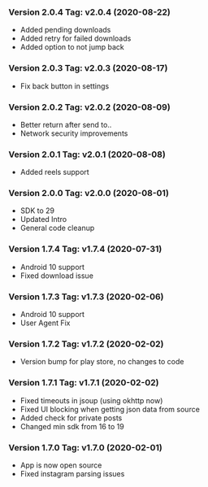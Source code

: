 ### Version 2.0.4 Tag: v2.0.4 (2020-08-22)
 * Added pending downloads
 * Added retry for failed downloads
 * Added option to not jump back

### Version 2.0.3 Tag: v2.0.3 (2020-08-17)
 * Fix back button in settings

### Version 2.0.2 Tag: v2.0.2 (2020-08-09)
 * Better return after send to..
 * Network security improvements

### Version 2.0.1 Tag: v2.0.1 (2020-08-08)
 * Added reels support

### Version 2.0.0 Tag: v2.0.0 (2020-08-01)
 * SDK to 29
 * Updated Intro
 * General code cleanup

### Version 1.7.4 Tag: v1.7.4 (2020-07-31)
 * Android 10 support
 * Fixed download issue

### Version 1.7.3 Tag: v1.7.3 (2020-02-06)
 * Android 10 support
 * User Agent Fix

### Version 1.7.2 Tag: v1.7.2 (2020-02-02)
 * Version bump for play store, no changes to code

### Version 1.7.1 Tag: v1.7.1 (2020-02-02)
 * Fixed timeouts in jsoup (using okhttp now)
 * Fixed UI blocking when getting json data from source
 * Added check for private posts
 * Changed min sdk from 16 to 19

### Version 1.7.0 Tag: v1.7.0 (2020-02-01)
 * App is now open source 
 * Fixed instagram parsing issues
